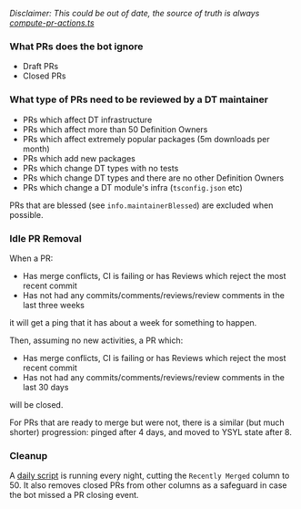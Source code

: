 _Disclaimer: This could be out of date, the source of truth is always [compute-pr-actions.ts](https://github.com/DefinitelyTyped/dt-mergebot/blob/master/src/compute-pr-actions.ts)_

### What PRs does the bot ignore

- Draft PRs
- Closed PRs

### What type of PRs need to be reviewed by a DT maintainer

- PRs which affect DT infrastructure
- PRs which affect more than 50 Definition Owners
- PRs which affect extremely popular packages (5m downloads per month)
- PRs which add new packages
- PRs which change DT types with no tests
- PRs which change DT types and there are no other Definition Owners
- PRs which change a DT module's infra (`tsconfig.json` etc)

PRs that are blessed (see `info.maintainerBlessed`) are excluded when
possible.

### Idle PR Removal

When a PR:

- Has merge conflicts, CI is failing or has Reviews which reject the most recent commit
- Has not had any commits/comments/reviews/review comments in the last three weeks

it will get a ping that it has about a week for something to happen.

Then, assuming no new activities, a PR which:

- Has merge conflicts, CI is failing or has Reviews which reject the most recent commit
- Has not had any commits/comments/reviews/review comments in the last 30 days

will be closed.

For PRs that are ready to merge but were not, there is a similar (but
much shorter) progression: pinged after 4 days, and moved to YSYL state
after 8.

### Cleanup

A [daily script](../src/scripts/daily.ts) is running every night, cutting the `Recently Merged` column to 50.  It also removes closed PRs from other columns as a safeguard in case the bot missed a PR closing event.
